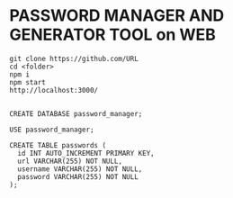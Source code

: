 # PASSWORD MANAGER AND GENERATOR TOOL on WEB

```
git clone https://github.com/URL
cd <folder>
npm i 
npm start
http://localhost:3000/
```



```

CREATE DATABASE password_manager;

USE password_manager;

CREATE TABLE passwords (
  id INT AUTO_INCREMENT PRIMARY KEY,
  url VARCHAR(255) NOT NULL,
  username VARCHAR(255) NOT NULL,
  password VARCHAR(255) NOT NULL
);

```